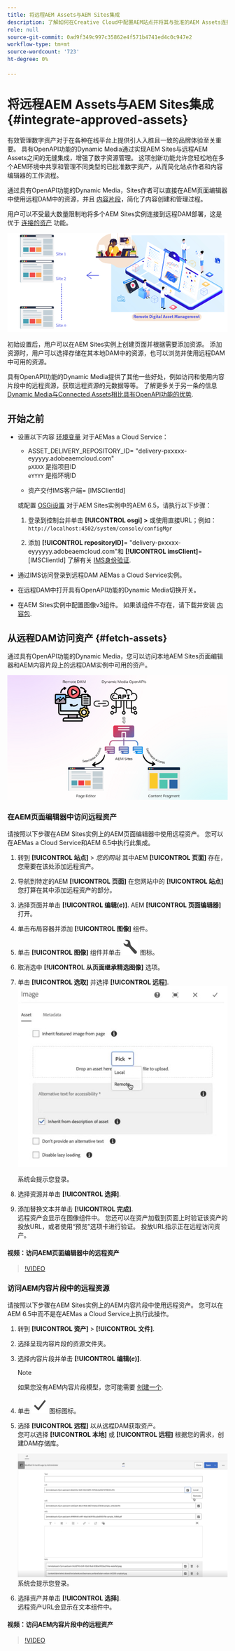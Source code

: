 ```yaml
---
title: 将远程AEM Assets与AEM Sites集成
description: 了解如何在Creative Cloud中配置AEM站点并将其与批准的AEM Assets连接。
role: null
source-git-commit: 0ad9f349c997c35862e4f571b4741ed4c0c947e2
workflow-type: tm+mt
source-wordcount: '723'
ht-degree: 0%

---
```



# 将远程AEM Assets与AEM Sites集成  {#integrate-approved-assets}

有效管理数字资产对于在各种在线平台上提供引人入胜且一致的品牌体验至关重要。 具有OpenAPI功能的Dynamic Media通过实现AEM Sites与远程AEM Assets之间的无缝集成，增强了数字资源管理。 这项创新功能允许您轻松地在多个AEM环境中共享和管理不同类型的已批准数字资产，从而简化站点作者和内容编辑器的工作流程。

通过具有OpenAPI功能的Dynamic Media，Sites作者可以直接在AEM页面编辑器中使用远程DAM中的资源，并且 [内容片段](https://experienceleague.adobe.com/docs/experience-manager-65/content/assets/content-fragments/content-fragments.html)，简化了内容创建和管理过程。

用户可以不受最大数量限制地将多个AEM Sites实例连接到远程DAM部署，这是优于 [连接的资产](use-assets-across-connected-assets-instances.md) 功能。

![图像](/help/assets/assets/connected-assets-rdam.png)

初始设置后，用户可以在AEM Sites实例上创建页面并根据需要添加资源。 添加资源时，用户可以选择存储在其本地DAM中的资源，也可以浏览并使用远程DAM中可用的资源。

具有OpenAPI功能的Dynamic Media提供了其他一些好处，例如访问和使用内容片段中的远程资源，获取远程资源的元数据等等。 了解更多关于另一条的信息 [Dynamic Media与Connected Assets相比具有OpenAPI功能的优势](/help/assets/new-dynamic-media-apis-faqs.md).

## 开始之前

* 设置以下内容 [环境变量](/help/implementing/cloud-manager/environment-variables.md#add-variables) 对于AEMas a Cloud Service：

   * ASSET_DELIVERY_REPOSITORY_ID= &quot;delivery-pxxxxx-eyyyyy.adobeaemcloud.com&quot; <br>
     `pXXXX` 是指项目ID <br>
     `eYYYY` 是指环境ID

   * 资产交付IMS客户端= [IMSClientId]

  或配置 [OSGi设置](https://experienceleague.adobe.com/docs/experience-manager-65/content/implementing/deploying/configuring/configuring-osgi.html) 对于AEM Sites实例中的AEM 6.5，请执行以下步骤：

   1. 登录到控制台并单击 **[!UICONTROL osgi] >** 或使用直接URL；例如： `http://localhost:4502/system/console/configMgr`

   1. 添加 **[!UICONTROL repositoryID]**= &quot;delivery-pxxxxx-eyyyyyy.adobeaemcloud.com&quot;和 **[!UICONTROL imsClient]**= [IMSClientId]
了解有关 [IMS身份验证](https://experienceleague.adobe.com/docs/experience-manager-65/content/security/ims-config-and-admin-console.html).

* 通过IMS访问登录到远程DAM AEMas a Cloud Service实例。

* 在远程DAM中打开具有OpenAPI功能的Dynamic Media切换开关。

* 在AEM Sites实例中配置图像v3组件。 如果该组件不存在，请下载并安装 [内容包](https://github.com/adobe/aem-core-wcm-components/releases/tag/core.wcm.components.reactor-2.23.0).

## 从远程DAM访问资产 {#fetch-assets}

通过具有OpenAPI功能的Dynamic Media，您可以访问本地AEM Sites页面编辑器和AEM内容片段上的远程DAM实例中可用的资产。

![图像](/help/assets/assets/open-APIs.png)

### 在AEM页面编辑器中访问远程资产

请按照以下步骤在AEM Sites实例上的AEM页面编辑器中使用远程资产。 您可以在AEMas a Cloud Service和AEM 6.5中执行此集成。

1. 转到 **[!UICONTROL 站点]** > _您的网站_ 其中AEM **[!UICONTROL 页面]** 存在，您需要在该处添加远程资产。
1. 导航到特定的AEM **[!UICONTROL 页面]** 在您网站中的 **[!UICONTROL 站点]** 您打算在其中添加远程资产的部分。
1. 选择页面并单击 **[!UICONTROL 编辑(_e_)]**. AEM **[!UICONTROL 页面编辑器]** 打开。
1. 单击布局容器并添加 **[!UICONTROL 图像]** 组件。
1. 单击 **[!UICONTROL 图像]** 组件并单击 ![“设置”图标](/help/assets/assets/do-not-localize/settings-icon.svg) 图标。
1. 取消选中 **[!UICONTROL 从页面继承精选图像]** 选项。
1. 单击 **[!UICONTROL 选取]** 并选择 **[!UICONTROL 远程]**.
   ![图像](/help/assets/assets/uncheck-inherit-option.jpg)

   系统会提示您登录。
1. 选择资源并单击 **[!UICONTROL 选择]**.
1. 添加替换文本并单击 **[!UICONTROL 完成]**.
   <br> 远程资产会显示在图像组件中。 您还可以在资产加载到页面上时验证该资产的投放URL，或者使用“预览”选项卡进行验证。 投放URL指示正在远程访问资产。

#### 视频：访问AEM页面编辑器中的远程资产

>[!VIDEO](https://video.tv.adobe.com/v/3427666)

### 访问AEM内容片段中的远程资源

请按照以下步骤在AEM Sites实例上的AEM内容片段中使用远程资产。 您可以在AEM 6.5中而不是在AEMas a Cloud Service上执行此操作。

1. 转到 **[!UICONTROL 资产]** > **[!UICONTROL 文件]**.
1. 选择呈现内容片段的资源文件夹。
1. 选择内容片段并单击 **[!UICONTROL 编辑(_e_)]**.

   >[!NOTE]
   >
   >如果您没有AEM内容片段模型，您可能需要 [创建一个](https://experienceleague.adobe.com/docs/experience-manager-65/content/assets/content-fragments/content-fragments-models.html?lang=en).

1. 单击 ![复选标记图标](/help/assets/assets/do-not-localize/checkmark-icon.svg) 图标图标。
1. 选择 **[!UICONTROL 远程]** 以从远程DAM获取资产。 <br>
您可以选择 **[!UICONTROL 本地]** 或 **[!UICONTROL 远程]** 根据您的需求，创建DAM存储库。

   ![图像](/help/assets/assets/cf-pick.jpg)
系统会提示您登录。
1. 选择资产并单击 **[!UICONTROL 选择]**.
   <br> 远程资产URL会显示在文本组件中。

#### 视频：访问AEM内容片段中的远程资产

>[!VIDEO](https://video.tv.adobe.com/v/3427667)
